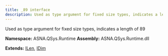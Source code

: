 ```yaml
---
title: _89 interface
description: Used as type argument for fixed size types, indicates a length of 89 
---
```


Used as type argument for fixed size types, indicates a length of 89 

**Namespace:** ASNA.QSys.Runtime
**Assembly:** ASNA.QSys.Runtime.dll

**Extends:** [ILen](/reference/runtime/qsys-runtime/i-len.html), [IDim](/reference/runtime/qsys-runtime/i-dim.html)
<br>
<br>
